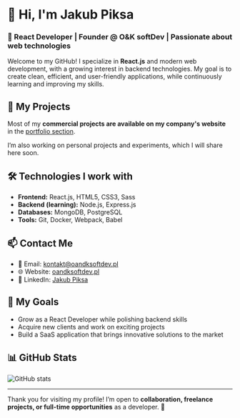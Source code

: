 # 👋 Hi, I'm Jakub Piksa

### 💼 React Developer | Founder @ O&K softDev | Passionate about web technologies

Welcome to my GitHub! I specialize in **React.js** and modern web development, with a growing interest in backend technologies. My goal is to create clean, efficient, and user-friendly applications, while continuously learning and improving my skills.

## 🚀 My Projects

Most of my **commercial projects are available on my company's website** in the [portfolio section](https://oandksoftdev.pl/portfolio).  

I’m also working on personal projects and experiments, which I will share here soon.  

## 🛠 Technologies I work with

- **Frontend:** React.js, HTML5, CSS3, Sass  
- **Backend (learning):** Node.js, Express.js  
- **Databases:** MongoDB, PostgreSQL  
- **Tools:** Git, Docker, Webpack, Babel  

## 📫 Contact Me

- 📧 Email: [kontakt@oandksoftdev.pl](mailto:kontakt@oandksoftdev.pl)  
- 🌐 Website: [oandksoftdev.pl](https://oandksoftdev.pl/)  
- 💼 LinkedIn: [Jakub Piksa](https://www.linkedin.com/in/jakub-piksa)  

## 🎯 My Goals

- Grow as a React Developer while polishing backend skills  
- Acquire new clients and work on exciting projects  
- Build a SaaS application that brings innovative solutions to the market  

## 📊 GitHub Stats

![GitHub stats](https://github-readme-stats.vercel.app/api?username=JakubPiksa&show_icons=true&hide_title=true&count_private=true&hide=prs)

---

Thank you for visiting my profile! I’m open to **collaboration, freelance projects, or full-time opportunities** as a developer. 🚀
